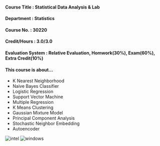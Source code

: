#### Course Title : Statistical Data Analysis & Lab
#### Department : Statistics
#### Course No. : 30220
#### Credit/Hours : 3.0/3.0
#### Evaluation System : Relative Evaluation, Homwork(30%), Exam(60%), Extra Credit(10%)

#### This course is about...
- K Nearest Neighborhood
- Naive Bayes Classifier
- Logistic Regression
- Support Vector Machine
- Multiple Regression
- K Means Clustering
- Gaussian Mixture Model
- Principal Component Analysis
- Stochastic Neighbor Embedding
- Autoencoder


![intel](https://img.shields.io/badge/Intel-Core_i5_8th-0071C5?style=for-the-badge&logo=intel&logoColor=white) ![windows](https://img.shields.io/badge/Windows_11-LG_gram-0078D6?style=for-the-badge&logo=windows&logoColor=white) 
